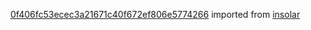 [0f406fc53ecec3a21671c40f672ef806e5774266](https://github.com/insolar/insolar/commit/0f406fc53ecec3a21671c40f672ef806e5774266) imported from [insolar](https://github.com/insolar/insolar)
